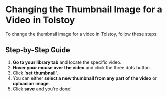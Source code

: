 # Changing the Thumbnail Image for a Video in Tolstoy

To change the thumbnail image for a video in Tolstoy, follow these steps:

## Step-by-Step Guide

1. **Go to your library tab** and locate the specific video.
2. **Hover your mouse over the video** and click the three dots button.
3. Click **'set thumbnail'**.
4. You can either **select a new thumbnail from any part of the video** or **upload an image**.
5. Click **save** and you're done!